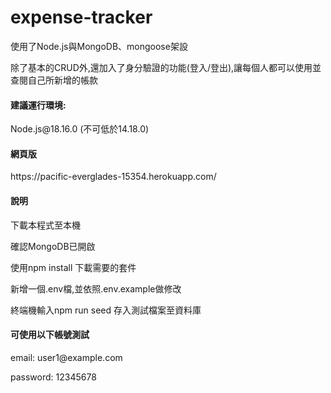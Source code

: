 <h1>expense-tracker</h1>
<p>使用了Node.js與MongoDB、mongoose架設</p>
</p>除了基本的CRUD外,還加入了身分驗證的功能(登入/登出),讓每個人都可以使用並查閱自己所新增的帳款</p>

<h4>建議運行環境:</h4>
<p>Node.js@18.16.0 (不可低於14.18.0)</p>

<h4>網頁版</h4>
<p>https://pacific-everglades-15354.herokuapp.com/</p>

<h4>說明</h4>
<p>下載本程式至本機</p>
<p>確認MongoDB已開啟</p>
<p>使用npm install 下載需要的套件</p>
<p>新增一個.env檔,並依照.env.example做修改</p>
<p>終端機輸入npm run seed 存入測試檔案至資料庫</p>
<h4>可使用以下帳號測試</h4>
<p>email: user1@example.com</p>
<p>password: 12345678</p>